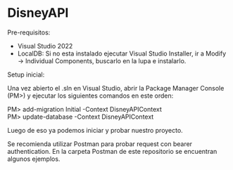 # DisneyAPI

Pre-requisitos:
- Visual Studio 2022
- LocalDB:
    Si no esta instalado ejecutar Visual Studio Installer, ir a Modify -> Individual Components, buscarlo en la lupa e instalarlo.

Setup inicial:

Una vez abierto el .sln en Visual Studio, abrir la Package Manager Console (PM>) y ejecutar los siguientes comandos en este orden:

PM> add-migration Initial -Context DisneyAPIContext \
PM> update-database -Context DisneyAPIContext

Luego de eso ya podemos iniciar y probar nuestro proyecto.

Se recomienda utilizar Postman para probar request con bearer authentication. En la carpeta Postman de este repositorio se encuentran algunos ejemplos.
